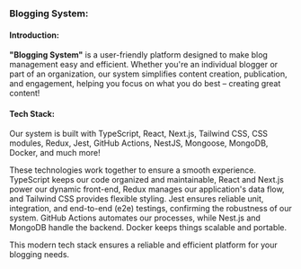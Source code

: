 ### Blogging System:

#### Introduction:
**"Blogging System"** is a user-friendly platform designed to make blog management easy and efficient. Whether you're an individual blogger or part of an organization, our system simplifies content creation, publication, and engagement, helping you focus on what you do best – creating great content!

#### Tech Stack:
Our system is built with TypeScript, React, Next.js, Tailwind CSS, CSS modules, Redux, Jest, GitHub Actions, NestJS, Mongoose, MongoDB, Docker, and much more!

These technologies work together to ensure a smooth experience. TypeScript keeps our code organized and maintainable, React and Next.js power our dynamic front-end, Redux manages our application's data flow, and Tailwind CSS provides flexible styling. Jest ensures reliable unit, integration, and end-to-end (e2e) testings, confirming the robustness of our system. GitHub Actions automates our processes, while Nest.js and MongoDB handle the backend. Docker keeps things scalable and portable.

This modern tech stack ensures a reliable and efficient platform for your blogging needs.
